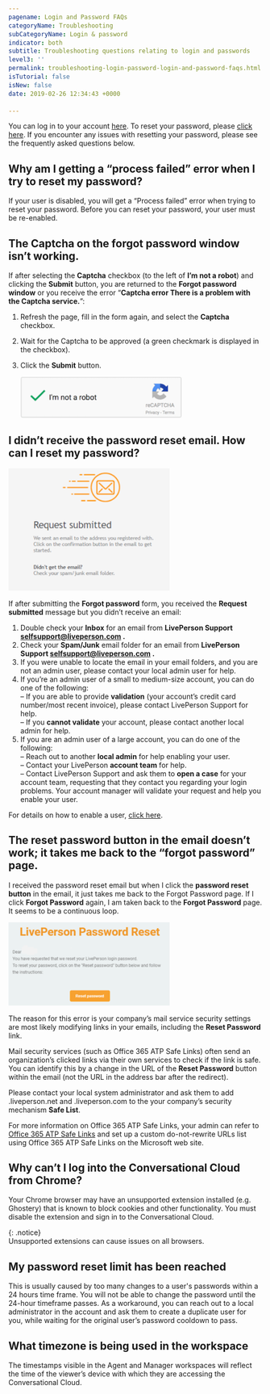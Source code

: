 ```yaml
---
pagename: Login and Password FAQs
categoryName: Troubleshooting
subCategoryName: Login & password
indicator: both
subtitle: Troubleshooting questions relating to login and passwords
level3: ''
permalink: troubleshooting-login-password-login-and-password-faqs.html
isTutorial: false
isNew: false
date: 2019-02-26 12:34:43 +0000

---
```


You can log in to your account [here](https://authentication.liveperson.net/). To reset your password, please [click here](https://authentication.liveperson.net/forgotMyPassword.html). If you encounter any issues with resetting your password, please see the frequently asked questions below.

## Why am I getting a “process failed” error when I try to reset my password?

If your user is disabled, you will get a “Process failed” error when trying to reset your password. Before you can reset your password, your user must be re-enabled.

## The Captcha on the forgot password window isn’t working.

If after selecting the **Captcha** checkbox (to the left of **I’m not a robot**) and clicking the **Submit** button, you are returned to the **Forgot password window** or you receive the error “**Captcha error There is a problem with the Captcha service.**”:

1. Refresh the page, fill in the form again, and select the **Captcha** checkbox.
2. Wait for the Captcha to be approved (a green checkmark is displayed in the checkbox).
3. Click the **Submit** button.

   ![](/img/troubleshooting-password2.png)

## I didn’t receive the password reset email. How can I reset my password?

![](/img/troubleshooting-password3.png)

If after submitting the **Forgot password** form, you received the **Request submitted** message but you didn’t receive an email:

1. Double check your **Inbox** for an email from **LivePerson Support selfsupport@liveperson.com .**
2. Check your **Spam/Junk** email folder for an email from **LivePerson Support selfsupport@liveperson.com .**
3. If you were unable to locate the email in your email folders, and you are not an admin user, please contact your local admin user for help.
4. If you’re an admin user of a small to medium-size account, you can do one of the following:  
   – If you are able to provide **validation** (your account’s credit card number/most recent invoice), please contact LivePerson Support for help.  
   – If you **cannot validate** your account, please contact another local admin for help.
5. If you are an admin user of a large account, you can do one of the following:  
   – Reach out to another **local admin** for help enabling your user.  
   – Contact your LivePerson **account team** for help.  
   – Contact LivePerson Support and ask them to **open a case** for your account team, requesting that they contact you regarding your login problems. Your account manager will validate your request and help you enable your user.
   
For details on how to enable a user, [click here](troubleshooting-enable-a-user.html). 

## The reset password button in the email doesn’t work; it takes me back to the “forgot password” page.

I received the password reset email but when I click the **password reset button** in the email, it just takes me back to the Forgot Password page. If I click **Forgot Password** again, I am taken back to the **Forgot Password** page. It seems to be a continuous loop.

![](/img/troubleshooting-password4.png)

The reason for this error is your company’s mail service security settings are most likely modifying links in your emails, including the **Reset Password** link.

Mail security services (such as Office 365 ATP Safe Links) often send an organization’s clicked links via their own services to check if the link is safe. You can identify this by a change in the URL of the **Reset Password** button within the email (not the URL in the address bar after the redirect).

Please contact your local system administrator and ask them to add .liveperson.net and .liveperson.com to the your company’s security mechanism **Safe List**.

For more information on Office 365 ATP Safe Links, your admin can refer to [Office 365 ATP Safe Links](https://docs.microsoft.com/en-us/office365/securitycompliance/atp-safe-links) and set up a custom do-not-rewrite URLs list using Office 365 ATP Safe Links on the Microsoft web site.

## Why can’t I log into the Conversational Cloud from Chrome?

Your Chrome browser may have an unsupported extension installed (e.g. Ghostery) that is known to block cookies and other functionality. You must disable the extension and sign in to the Conversational Cloud.

{: .notice}  
Unsupported extensions can cause issues on all browsers.

## My password reset limit has been reached

This is usually caused by too many changes to a user's passwords within a 24 hours time frame. 
You will not be able to change the password until the 24-hour timeframe passes. As a workaround, you can reach  out to a local administrator in the account and ask them to create a duplicate user for you, while waiting for the original user’s password cooldown to pass.

## What timezone is being used in the workspace 
 
The timestamps visible in the Agent and Manager workspaces will reflect the time of the viewer’s device with which they are accessing the Conversational Cloud. 

